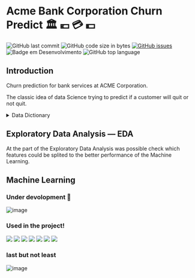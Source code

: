 # Acme Bank Corporation Churn Predict :classical_building: :euro: :credit_card: :dollar:
![GitHub last commit](https://img.shields.io/github/last-commit/MEziliano/Bank-Churn-Predict?style=for-the-badge)
![GitHub code size in bytes](https://img.shields.io/github/languages/code-size/MEziliano/Bank-Churn-Predict?style=for-the-badge)
[![GitHub issues](https://img.shields.io/github/issues/MEziliano/Bank-Churn-Predict?style=for-the-badge)](https://github.com/MEziliano/Bank-Churn-Predict/issues)
![Badge em Desenvolvimento](http://img.shields.io/static/v1?label=STATUS&message=EM%20DESENVOLVIMENTO&color=GREEN&style=for-the-badge)
![GitHub top language](https://img.shields.io/github/languages/top/MEziliano/Bank-Churn-Predict?style=for-the-badge) </br>


<h2> Introduction </h2> 

Churn prediction for bank services at ACME Corporation. 

The classic idea of data Science trying to predict if a customer will quit or not quit. 

<details><summary>Data Dictionary</summary>
<p>

| Column  | Description | Data Type
| ------------- | ------------- | ------------- | 
| CustomrtId            | The customer unique identifying number | id |
| Surname               | The customer surname | string type|
| CreditScore           | The customer credit rank in the bank | Continuous variable|
| Geography             | Residence by country | Discrete variable|
| Gender                | The customer gender| Binary category as string type|
| Age                   | age in years| continnuos variable|
| Tenure                | | |
| Balance               | | |
| NumOfProducts         | | |
| HasCard               | | |
| IsActiveMember        | | |
| EstimatedSalary       | | |
| Exited                | Costumers who get out the service | Target in classification model |
 
RowNumber: The row number of each observation, corresponding to a specific customer. (meaningless variable)
CustomerId: . (meaningless variable)
Surname: . (meaningless variable)
CreditScore: . (numerical discrete variable)
Geography: The customer country. (categorical nominal variable)
Gender: . (categorical nominal variable)
Age: The customer age, in integer years. (numerical discrete variable)
Tenure: The number of customer possessions. (numerical discrete variable)
Balance: The value of the customer account balance. (numerical discrete variable)
NumOfProducts: The number of financial products used by the customer. (numerical discrete variable)
HasCrCard: Indicate if the customer has a credit card or not. (logical variable)
IsActiveMember: Indicate if the customer is an active member of the financial institution. (logical variable)
EstimatedSalary: Estimated salary of the customer. (numerical discrete variable)
Exited: Indicate if the customer left the financial institution (churn). This is the outcome variable. (logical variable)
 </p>
</details>

<h2> Exploratory Data Analysis — EDA </h2>

At the part of the Exploratory Data Analysis was possible check which features could be splited to the better performance of the Machine Learning. 

<h2> Machine Learning </h2>

### Under devolopment :construction:
 
![image](https://user-images.githubusercontent.com/77080184/148253168-e4e8dbd2-0ab5-43ee-b4c4-46f1064b340a.png)





<h3> Used in the project! </h3>

<div>
<img src="https://img.shields.io/badge/Python-FFD43B?style=for-the-badge&logo=python&logoColor=darkgreen" target="_blank">
<a href="https://www.kaggle.com/sidneyviana/customer-churn-classifier/notebook"><img src="https://img.shields.io/badge/Kaggle-20BEFF?style=for-the-badge&logo=Kaggle&logoColor=white"></a>
<ahref><img src="https://img.shields.io/badge/Jupyter-F37626.svg?&style=for-the-badge&logo=Jupyter&logoColor=white" target="_blank">
<img src="https://img.shields.io/badge/Pandas-2C2D72?style=for-the-badge&logo=pandas&logoColor=white" target="_blank">
<img src="https://img.shields.io/badge/Numpy-777BB4?style=for-the-badge&logo=numpy&logoColor=white" target="_blank">
<img src="https://img.shields.io/badge/scikit_learn-F7931E?style=for-the-badge&logo=scikit-learn&logoColor=white" target="_blank"> 
<a href="https://docs.streamlit.io/library/get-started/main-concepts"><img src="https://img.shields.io/badge/Streamlit-FF4B4B?style=for-the-badge&logo=Streamlit&logoColor=white" target="_blank"></a>
</div>
 
 
 <h3>  last but not least </h3>
 
 
 ![image](https://www.dafont.com/forum/attach/orig/2/5/25141.jpg)


<!--

<h2> Used in the project! </h2>
<div>
<a href="https://www.kaggle.com/kmalit/bank-customer-churn-prediction/data"><img align="center" src="https://img.shields.io/badge/Kaggle-20BEFF?style=for-the-badge&logo=Kaggle&logoColor=white"></a>
<a href="https://colab.research.google.com/drive/1Mlj9hkHyPX7AiYvmwCotn0UeSJNAImuL"><img align="center" src="https://img.shields.io/badge/Colab-F9AB00?style=for-the-badge&logo=googlecolab&color=525252" alt="Open In Colab"/></a> 
<img align="center" src="https://img.shields.io/badge/Python-FFD43B?style=for-the-badge&logo=python&logoColor=darkgreen" target="_blank">
<img align="center" src="https://img.shields.io/badge/scikit_learn-F7931E?style=for-the-badge&logo=scikit-learn&logoColor=white" target="_blank"> 

<h3> Check also this comments</h3>
<a href="https://medium.com/@murilosez06/a-week-inside-a-data-science-project-eabcfd2a2c56" target="_blank"><img align="center" src="https://img.shields.io/badge/Medium-12100E?style=for-the-badge&logo=medium&logoColor=white" target="_blank"></a>
<a href="https://www.notion.so/muriloeziliano/Classification-d621168874bf435780c6b63196e4c8cd" target="_blank"><img align="center" src="https://img.shields.io/badge/Notion-000000?style=for-the-badge&logo=notion&logoColor=white"></a>
<!--<img align="center" src="https://img.shields.io/badge/Pandas-2C2D72?style=for-the-badge&logo=pandas&logoColor=white" target="_blank">
<img align="center" src="https://img.shields.io/badge/Numpy-777BB4?style=for-the-badge&logo=numpy&logoColor=white" target="_blank">
[![GitHub issues](https://img.shields.io/github/issues/MEziliano/regressao-internacao_SUS?style=for-the-badge)](https://github.com/MEziliano/regressao-internacao_SUS/issues) 
</div> 
--> 
